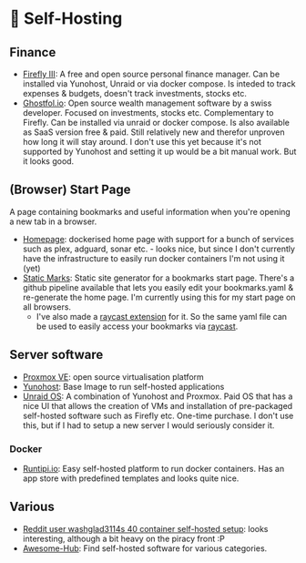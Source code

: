 # 📀 Self-Hosting

## Finance

* [Firefly III](https://firefly-iii.org/): A free and open source personal finance manager. Can be installed via Yunohost, Unraid or via docker compose. Is inteded to track expenses & budgets, doesn't track investments, stocks etc.
* [Ghostfol.io](https://ghostfol.io/en/home/overview): Open source wealth management software by a swiss developer. Focused on investments, stocks etc. Complementary to Firefly. Can be installed via unraid or docker compose. Is also available as SaaS version free & paid. Still relatively new and therefor unproven how long it will stay around. I don't use this yet because it's not supported by Yunohost and setting it up would be a bit manual work. But it looks good.

## (Browser) Start Page

A page containing bookmarks and useful information when you're opening a new tab in a browser.

* [Homepage](https://github.com/benphelps/homepage): dockerised home page with support for a bunch of services such as plex, adguard, sonar etc. - looks nice, but since I don't currently have the infrastructure to easily run docker containers I'm not using it (yet)
* [Static Marks](https://github.com/darekkay/static-marks): Static site generator for a bookmarks start page. There's a github pipeline available that lets you easily edit your bookmarks.yaml & re-generate the home page. I'm currently using this for my start page on all browsers.
  * I've also made a [raycast extension](https://www.raycast.com/aerobless/static-marks#readme) for it. So the same yaml file can be used to easily access your bookmarks via [raycast](../operating-systems/macos.md#useful-apps).

## Server software

* [Proxmox VE](../operating-systems/proxmox-ve.md): open source virtualisation platform
* [Yunohost](https://yunohost.org/): Base Image to run self-hosted applications
* [Unraid OS](https://unraid.net/product): A combination of Yunohost and Proxmox. Paid OS that has a nice UI that allows the creation of VMs and installation of pre-packaged self-hosted software such as Firefly etc. One-time purchase. I don't use this, but if I had to setup a new server I would seriously consider it.

### Docker

* [Runtipi.io](https://www.runtipi.io/): Easy self-hosted platform to run docker containers. Has an app store with predefined templates and looks quite nice.

## Various

* [Reddit user washglad3114s 40 container self-hosted setup](https://www.reddit.com/r/selfhosted/comments/10wyzxh/40\_containers\_counting/?utm\_source=share\&utm\_medium=ios\_app\&utm\_name=iossmf): looks interesting, although a bit heavy on the piracy front :P
* [Awesome-Hub](https://awesomehub.js.org/list/selfhosted): Find self-hosted software for various categories.
